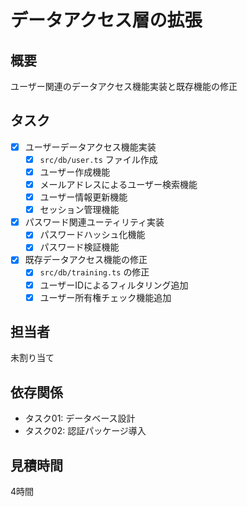 # データアクセス層の拡張

## 概要
ユーザー関連のデータアクセス機能実装と既存機能の修正

## タスク
- [x] ユーザーデータアクセス機能実装
  - [x] `src/db/user.ts` ファイル作成
  - [x] ユーザー作成機能
  - [x] メールアドレスによるユーザー検索機能
  - [x] ユーザー情報更新機能
  - [x] セッション管理機能
- [x] パスワード関連ユーティリティ実装
  - [x] パスワードハッシュ化機能
  - [x] パスワード検証機能
- [x] 既存データアクセス機能の修正
  - [x] `src/db/training.ts` の修正
  - [x] ユーザーIDによるフィルタリング追加
  - [x] ユーザー所有権チェック機能追加

## 担当者
未割り当て

## 依存関係
- タスク01: データベース設計
- タスク02: 認証パッケージ導入

## 見積時間
4時間